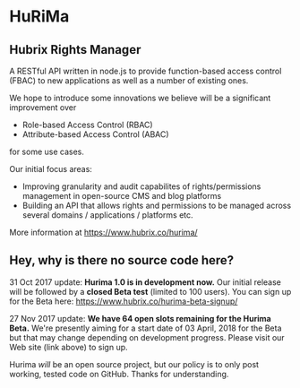 # HuRiMa
## Hubrix Rights Manager

A RESTful API written in node.js to provide function-based access control (FBAC) to new applications as well as a number of existing ones.

We hope to introduce some innovations we believe will be a significant improvement over

* Role-based Access Control (RBAC)
* Attribute-based Access Control (ABAC)

for some use cases.

Our initial focus areas:
 - Improving granularity and audit capabilites of rights/permissions management in open-source CMS and blog platforms
 - Building an API that allows rights and permissions to be managed across several domains / applications / platforms etc.
 
 More information at https://www.hubrix.co/hurima/
 
 ## Hey, why is there no source code here?
 
31 Oct 2017 update: **Hurima 1.0 is in development now.** Our initial release will be followed by a **closed Beta test** (limited to 100 users). You can sign up for the Beta here: https://www.hubrix.co/hurima-beta-signup/

27 Nov 2017 update: **We have 64 open slots remaining for the Hurima Beta.** We're presently aiming for a start date of 03 April, 2018 for the Beta but that may change depending on development progress. Please visit our Web site (link above) to sign up.

 Hurima _will_ be an open source project, but our policy is to only post working, tested code on GitHub. Thanks for understanding.
